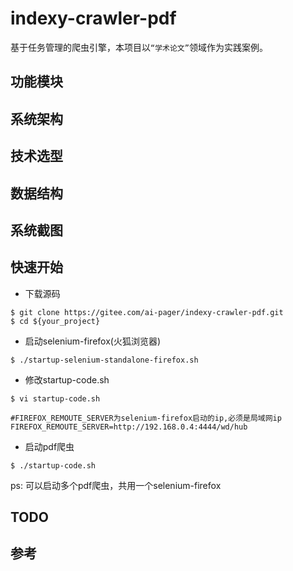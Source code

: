 # indexy-crawler-pdf

基于任务管理的爬虫引擎，本项目以`“学术论文”`领域作为实践案例。

## 功能模块

## 系统架构

## 技术选型

## 数据结构

## 系统截图

## 快速开始

- 下载源码

```
$ git clone https://gitee.com/ai-pager/indexy-crawler-pdf.git
$ cd ${your_project}
```

- 启动selenium-firefox(火狐浏览器)

```
$ ./startup-selenium-standalone-firefox.sh
```

- 修改startup-code.sh

```
$ vi startup-code.sh

#FIREFOX_REMOUTE_SERVER为selenium-firefox启动的ip,必须是局域网ip
FIREFOX_REMOUTE_SERVER=http://192.168.0.4:4444/wd/hub
```
- 启动pdf爬虫

```
$ ./startup-code.sh
```

ps: 可以启动多个pdf爬虫，共用一个selenium-firefox
## TODO

## 参考
